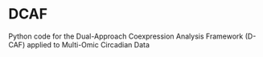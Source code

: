 # DCAF
Python code for the Dual-Approach Coexpression Analysis Framework (D-CAF) applied to Multi-Omic Circadian Data
